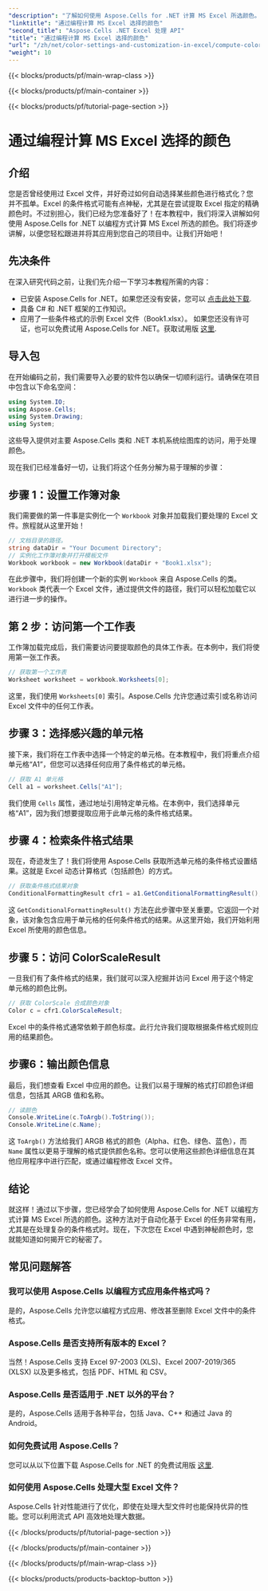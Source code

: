 ```yaml
---
"description": "了解如何使用 Aspose.Cells for .NET 计算 MS Excel 所选颜色。按照本分步指南，以编程方式访问 Excel 的条件格式颜色。"
"linktitle": "通过编程计算 MS Excel 选择的颜色"
"second_title": "Aspose.Cells .NET Excel 处理 API"
"title": "通过编程计算 MS Excel 选择的颜色"
"url": "/zh/net/color-settings-and-customization-in-excel/compute-color-chosen-by-ms-excel/"
"weight": 10
---
```


{{< blocks/products/pf/main-wrap-class >}}

{{< blocks/products/pf/main-container >}}

{{< blocks/products/pf/tutorial-page-section >}}

# 通过编程计算 MS Excel 选择的颜色

## 介绍
您是否曾经使用过 Excel 文件，并好奇过如何自动选择某些颜色进行格式化？您并不孤单。Excel 的条件格式可能有点神秘，尤其是在尝试提取 Excel 指定的精确颜色时。不过别担心，我们已经为您准备好了！在本教程中，我们将深入讲解如何使用 Aspose.Cells for .NET 以编程方式计算 MS Excel 所选的颜色。我们将逐步讲解，以便您轻松跟进并将其应用到您自己的项目中。让我们开始吧！
## 先决条件
在深入研究代码之前，让我们先介绍一下学习本教程所需的内容：
- 已安装 Aspose.Cells for .NET。如果您还没有安装，您可以 [点击此处下载](https://releases。aspose.com/cells/net/).
- 具备 C# 和 .NET 框架的工作知识。
- 应用了一些条件格式的示例 Excel 文件（Book1.xlsx）。
如果您还没有许可证，也可以免费试用 Aspose.Cells for .NET。获取试用版 [这里](https://releases。aspose.com/).
## 导入包
在开始编码之前，我们需要导入必要的软件包以确保一切顺利运行。请确保在项目中包含以下命名空间：
```csharp
using System.IO;
using Aspose.Cells;
using System.Drawing;
using System;
```
这些导入提供对主要 Aspose.Cells 类和 .NET 本机系统绘图库的访问，用于处理颜色。

现在我们已经准备好一切，让我们将这个任务分解为易于理解的步骤：
## 步骤 1：设置工作簿对象
我们需要做的第一件事是实例化一个 `Workbook` 对象并加载我们要处理的 Excel 文件。旅程就从这里开始！
```csharp
// 文档目录的路径。
string dataDir = "Your Document Directory";
// 实例化工作簿对象并打开模板文件
Workbook workbook = new Workbook(dataDir + "Book1.xlsx");
```
在此步骤中，我们将创建一个新的实例 `Workbook` 来自 Aspose.Cells 的类。 `Workbook` 类代表一个 Excel 文件，通过提供文件的路径，我们可以轻松加载它以进行进一步的操作。
## 第 2 步：访问第一个工作表
工作簿加载完成后，我们需要访问要提取颜色的具体工作表。在本例中，我们将使用第一张工作表。
```csharp
// 获取第一个工作表
Worksheet worksheet = workbook.Worksheets[0];
```
这里，我们使用 `Worksheets[0]` 索引。Aspose.Cells 允许您通过索引或名称访问 Excel 文件中的任何工作表。
## 步骤 3：选择感兴趣的单元格
接下来，我们将在工作表中选择一个特定的单元格。在本教程中，我们将重点介绍单元格“A1”，但您可以选择任何应用了条件格式的单元格。
```csharp
// 获取 A1 单元格
Cell a1 = worksheet.Cells["A1"];
```
我们使用 `Cells` 属性，通过地址引用特定单元格。在本例中，我们选择单元格“A1”，因为我们想要提取应用于此单元格的条件格式结果。
## 步骤 4：检索条件格式结果
现在，奇迹发生了！我们将使用 Aspose.Cells 获取所选单元格的条件格式设置结果。这就是 Excel 动态计算格式（包括颜色）的方式。
```csharp
// 获取条件格式结果对象
ConditionalFormattingResult cfr1 = a1.GetConditionalFormattingResult();
```
这 `GetConditionalFormattingResult()` 方法在此步骤中至关重要。它返回一个对象，该对象包含应用于单元格的任何条件格式的结果。从这里开始，我们开始利用 Excel 所使用的颜色信息。
## 步骤 5：访问 ColorScaleResult
一旦我们有了条件格式的结果，我们就可以深入挖掘并访问 Excel 用于这个特定单元格的颜色比例。
```csharp
// 获取 ColorScale 合成颜色对象
Color c = cfr1.ColorScaleResult;
```
Excel 中的条件格式通常依赖于颜色标度。此行允许我们提取根据条件格式规则应用的结果颜色。
## 步骤6：输出颜色信息
最后，我们想查看 Excel 中应用的颜色。让我们以易于理解的格式打印颜色详细信息，包括其 ARGB 值和名称。
```csharp
// 读颜色
Console.WriteLine(c.ToArgb().ToString());
Console.WriteLine(c.Name);
```
这 `ToArgb()` 方法给我们 ARGB 格式的颜色（Alpha、红色、绿色、蓝色），而 `Name` 属性以更易于理解的格式提供颜色名称。您可以使用这些颜色详细信息在其他应用程序中进行匹配，或通过编程修改 Excel 文件。

## 结论
就这样！通过以下步骤，您已经学会了如何使用 Aspose.Cells for .NET 以编程方式计算 MS Excel 所选的颜色。这种方法对于自动化基于 Excel 的任务非常有用，尤其是在处理复杂的条件格式时。现在，下次您在 Excel 中遇到神秘颜色时，您就能知道如何揭开它的秘密了。
## 常见问题解答
### 我可以使用 Aspose.Cells 以编程方式应用条件格式吗？
是的，Aspose.Cells 允许您以编程方式应用、修改甚至删除 Excel 文件中的条件格式。
### Aspose.Cells 是否支持所有版本的 Excel？
当然！Aspose.Cells 支持 Excel 97-2003 (XLS)、Excel 2007-2019/365 (XLSX) 以及更多格式，包括 PDF、HTML 和 CSV。
### Aspose.Cells 是否适用于 .NET 以外的平台？
是的，Aspose.Cells 适用于各种平台，包括 Java、C++ 和通过 Java 的 Android。
### 如何免费试用 Aspose.Cells？
您可以从以下位置下载 Aspose.Cells for .NET 的免费试用版 [这里](https://releases。aspose.com/).
### 如何使用 Aspose.Cells 处理大型 Excel 文件？
Aspose.Cells 针对性能进行了优化，即使在处理大型文件时也能保持优异的性能。您可以利用流式 API 高效地处理大数据。

{{< /blocks/products/pf/tutorial-page-section >}}

{{< /blocks/products/pf/main-container >}}

{{< /blocks/products/pf/main-wrap-class >}}

{{< blocks/products/products-backtop-button >}}